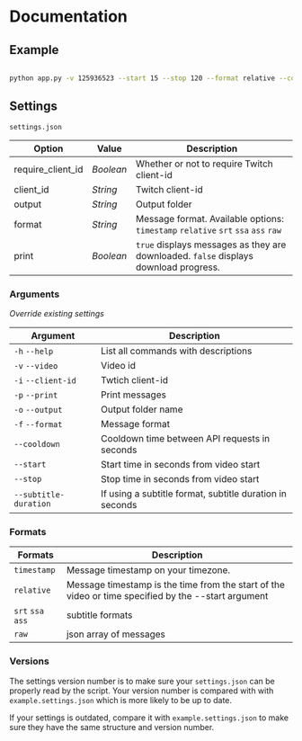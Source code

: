 # Documentation

## Example

``` bash

python app.py -v 125936523 --start 15 --stop 120 --format relative --cooldown 1

```

## Settings

`settings.json`

| Option | Value | Description |
| ------ | ------ | ----------- |
| require_client_id | *Boolean* | Whether or not to require Twitch client-id |
| client_id | *String* | Twitch client-id |
| output | *String* | Output folder |
| format | *String* | Message format. Available options: `timestamp` `relative` `srt` `ssa` `ass` `raw` |
| print | *Boolean* | `true` displays messages as they are downloaded. `false` displays download progress. |

### Arguments

*Override existing settings* 

| Argument | Description |
| -------- | ----------- |
| `-h` `--help` | List all commands with descriptions |
| `-v` `--video` | Video id |
| `-i` `--client-id` | Twtich client-id |
| `-p` `--print` | Print messages |
| `-o` `--output` | Output folder name |
| `-f` `--format` | Message format |
| `--cooldown` | Cooldown time between API requests in seconds |
| `--start` | Start time in seconds from video start |
| `--stop` | Stop time in seconds from video start |
| `--subtitle-duration` | If using a subtitle format, subtitle duration in seconds |

### Formats

| Formats | Description |
| ------- | ----------- |
| `timestamp` | Message timestamp on your timezone. |
| `relative` | Message timestamp is the time from the start of the video or time specified by the --start argument |
| `srt` `ssa` `ass` | subtitle formats
| `raw` | json array of messages |


### Versions

The settings version number is to make sure your `settings.json` can be properly read by the script. Your version number is compared with with `example.settings.json` which is more likely to be up to date.

If your settings is outdated, compare it with `example.settings.json` to make sure they have the same structure and version number.